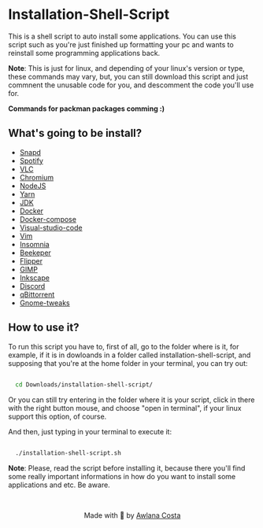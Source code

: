# Installation-Shell-Script

This is a shell script to auto install some applications. You can use this script such as you're just finished up formatting your pc and wants to reinstall some programming applications back.

**Note**: This is just for linux, and depending of your linux's version or type, these commands may vary, but, you can still download this script and just commnent the unusable code for you, and descomment the code you'll use for.

**Commands for packman packages comming :)**

## What's going to be install?

- [Snapd](https://snapcraft.io/docs/installing-snapd)
- [Spotify](https://www.spotify.com/us/)
- [VLC](https://www.videolan.org/vlc/index.pt-BR.html)
- [Chromium](https://www.chromium.org/)
- [NodeJS](https://nodejs.org/en/)
- [Yarn](https://yarnpkg.com/) 
- [JDK](https://www.oracle.com/br/java/technologies/javase-downloads.html)
- [Docker](https://www.docker.com/)
- [Docker-compose](https://docs.docker.com/compose/)
- [Visual-studio-code](https://code.visualstudio.com/)
- [Vim](https://www.vim.org/)
- [Insomnia](https://insomnia.rest/)
- [Beekeper](https://www.beekeeperstudio.io/)
- [Flipper](https://fbflipper.com/)
- [GIMP](https://www.gimp.org/)
- [Inkscape](https://inkscape.org/)
- [Discord](https://discord.com/)
- [qBittorrent](https://www.qbittorrent.org/)
- [Gnome-tweaks](https://gitlab.gnome.org/GNOME/gnome-tweaks)

## How to use it?

To run this script you have to, first of all, go to the folder where is it, for example, if it is in dowloands in a folder called installation-shell-script, and supposing that you're at the home folder in your terminal, you can try out:

```bash 
  
  cd Downloads/installation-shell-script/

```

Or you can still try entering in the folder where it is your script, click in there with the right button mouse, and choose "open in terminal", if your linux support this option, of course.

And then, just typing in your terminal to execute it:

```bash

  ./installation-shell-script.sh

```

**Note**: Please, read the script before installing it, because there you'll find some really important informations in how do you want to install some applications and etc. Be aware.

<br />

<p align='center'>
  Made with 💙 by <a href='https://github.com/awlana04'> Awlana Costa </a>
</p>